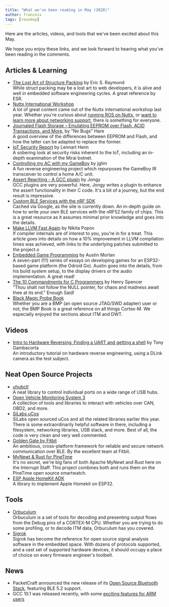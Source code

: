 ```yaml
---
title: "What we've been reading in May (2020)"
author: francois
tags: [roundup]
---
```


<!-- excerpt start -->
Here are the articles, videos, and tools that we've been excited
about this May.
<!-- excerpt end -->

We hope you enjoy these links, and we look forward to hearing what you've been
reading in the comments.

## Articles & Learning

* [The Lost Art of Structure
  Packing](http://www.catb.org/esr/structure-packing/) by Eric S. Raymond<br>
While struct packing may be a lost art to web developers, it is alive and well
in embedded software engineering cycles. A great reference by ESR.
* [Nuttx International
  Workshop](https://nuttx.events/sample-page/nuttx2019-international-workshop-output/)<br>
A lot of great content came out of the Nuttx international workshop last year.
Whether you're curious about [running ROS on
Nuttx](https://nuttx.events/wp-content/uploads/2019/11/Luetkebohle_nx2019.pdf),
or [want to learn more about networking
support](https://nuttx.events/wp-content/uploads/2019/11/MIshikawa_nx2019.pdf),
there is something for everyone.
* [Journaled Flash Storage – Emulating EEPROM over Flash, ACID Transactions, and
  More.](http://ithare.com/journaled-flash-storage-emulating-eeprom-over-flash-acid-transactions-and-more-part-i-flash-vs-eeprom/)
by "No Bugs" Hare<br>
A good overview of the differences between EEPROM and Flash, and how the latter
can be adapted to replace the former.
* [IoT Security Report](https://blog.heim.xyz/iot-security-report/) by Lennart
  Heim <br>
A sobering look at security risks inherent to the IoT, including an in-depth
examination of the Mirai botnet.
* [Controlling my AC with my GameBoy](http://jg.sn.sg/ir/) by jglim<br>
A fun reverse engineering project which repurposes the GameBoy IR transceiver to
control a home A/C unit.
* [Assert Rewriting - A GCC
  plugin](https://jongy.github.io/2020/04/25/gcc-assert-introspect.html) by
Jongy<br>
GCC plugins are very powerful. Here, Jongy writes a plugin to enhance the assert
functionality in their C code. It's a bit of a journey, but the end result is
impressive.
* [Custom BLE Services with the nRF SDK](https://webcache.googleusercontent.com/search?q=cache:chvBTAax3ScJ:https://64k.space/2019/10/22/custom-ble-services-with-the-nrf-sdk/&hl=en&gl=us&strip=1&vwsrc=0)<br>
Cached via Google, as the site is currently down. An in-depth guide on how to
write your own BLE services with the nRF52 family of chips. This is a great
resource as it assumes minimal prior knowledge and goes into the details.
* [Make LLVM Fast
  Again](https://nikic.github.io/2020/05/10/Make-LLVM-fast-again.html) by Nikita
Popov<br>
If compiler internals are of interest to you, you're in for a treat. This
article goes into details on how a 10% improvement in LLVM compilation times was
achieved, with links to the underlying patches submitted to the project.o
* [Embedded Game
  Programming](https://austinmorlan.com/posts/embedded_game_programming_0/) by
Austin Morlan<br>
A seven-part (!!!) series of essays on developing games for an ESP32-based game
platform (the Odroid Go). Austin goes into the details, from his build system
setup, to the display drivers or the audio implementation. A great read!
* [The 10 Commandments for C
  Programmers](https://www.lysator.liu.se/c/ten-commandments.html) by Henry
Spencer<br>
"Thou shalt not follow the NULL pointer, for chaos and madness await thee at its
end." Enough Said!
* [Black Magic Probe
  Book](https://github.com/compuphase/Black-Magic-Probe-Book)<br>
Whether you are a BMP (an open source JTAG/SWD adapter) user or not, the BMP
Book is a great reference on all things Cortex-M. We especially enjoyed the
sections about ITM and DWT.

## Videos

* [Intro to Hardware Reversing: Finding a UART and getting a
  shell](https://www.youtube.com/watch?v=ZmZuKA-Rst) by
Tony Gambacorta <br>
An introductory tutorial on hardware reverse engineering, using a DLink camera
as the test subject.

## Neat Open Source Projects

* [uhubctl](https://github.com/mvp/uhubctl)<br>
A neat library to control individual ports on a wide range of USB hubs.
* [Open Vehicle Monitoring System
  3](https://github.com/openvehicles/Open-Vehicle-Monitoring-System-3)<br>
A collection of tools and libraries to interact with vehicles over CAN, OBD2,
and more.
* [SiLabs uCos](https://github.com/SiliconLabs?q=uC-&type=&language=)<br>
SiLabs open sourced uCos and all the related libraries earlier this year. There
is some extraordinarily helpful software in there, including a filesystem,
networking libraries, USB stack, and more. Best of all, the code is very clean
and very well commented.
* [Golden Gate by Fitbit](https://github.com/Fitbit/golden-gate)<br>
An ambitious, cross-platform framework for reliable and secure network
communication over BLE. By the excellent team at Fitbit.
* [MyNewt & Rust for
  PineTime](https://github.com/lupyuen/pinetime-rust-mynewt)<br>
It's no secret, we're big fans of both Apache MyNewt and Rust here on the
Interrupt Staff. This project combines both and runs them on the PineTime open
source smartwatch.
* [ESP Apple HomeKit ADK
](https://github.com/espressif/esp-apple-homekit-adk)<br>A library to implement
Apple Homekit on ESP32.

## Tools

* [Orbuculum](https://github.com/orbcode/orbuculum)<br>
Orbuculum is a set of tools for decoding and presenting output flows from the
Debug pins of a CORTEX-M CPU. Whether you are trying to do some profiling, or to
decode ITM data, Orbuculum has you covered.
* [Sigrok](https://sigrok.org/wiki/Main_Page)<br>
Sigrok has become the reference for open source signal analysis software in the
embedded space. With dozens of protocols supported, and a vast set of supported
hardware devices, it should occupy a place of choice on every firmware
engineer's toolbelt.

## News

* PacketCraft announced the new release of its [Open Source Bluetooth
  Stack](https://www.packetcraft.com/post/packetcraft-announces-public-open-source-release-of-its-bluetooth-5-2-stacks),
featuring BLE 5.2 support.
* GCC 10.1 was released recently, with some [exciting features for ARM
  users](https://community.arm.com/developer/tools-software/tools/b/tools-software-ides-blog/posts/making-the-most-of-the-arm-architecture-in-gcc-10)

